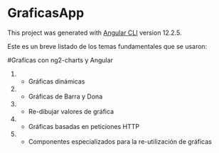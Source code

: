 # GraficasApp

This project was generated with [Angular CLI](https://github.com/angular/angular-cli) version 12.2.5.

Este es un breve listado de los temas fundamentales que se usaron:

#Graficas con ng2-charts y Angular
1. - Gráficas dinámicas
2. - Gráficas de Barra y Dona
3. - Re-dibujar valores de gráfica
4. - Gráficas basadas en peticiones HTTP
5. - Componentes especializados para la re-utilización de gráficas

